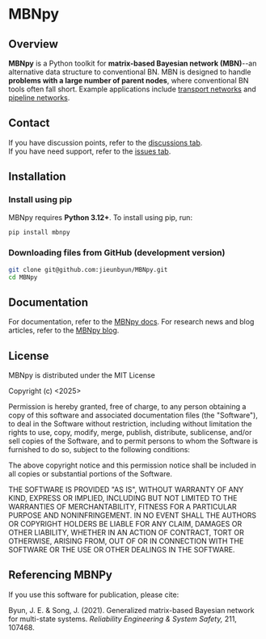 # MBNpy

## Overview
**MBNpy** is a Python toolkit for **matrix-based Bayesian network (MBN)**--an alternative data structure to conventional BN. MBN is designed to handle **problems with a large number of parent nodes**, where conventional BN tools often fall short. 
Example applications include [transport networks](https://doi.org/10.1016/j.ress.2019.01.007) and [pipeline networks](https://doi.org/10.1016/j.ress.2021.107468).

## Contact
If you have discussion points, refer to the [discussions tab](https://github.com/jieunbyun/MBNpy/discussions).  
If you have need support, refer to the [issues tab](https://github.com/jieunbyun/MBNpy/issues).

## Installation
### Install using pip
MBNpy requires **Python 3.12+**. To install using pip, run:
```bash
pip install mbnpy
```
### Downloading files from GitHub (development version)
```bash
git clone git@github.com:jieunbyun/MBNpy.git
cd MBNpy
```

## Documentation
For documentation, refer to the [MBNpy docs](https://jieunbyun.github.io/MBNpy-docs/).
For research news and blog articles, refer to the [MBNpy blog](https://jieunbyun.github.io/MBNpy/).

## License
MBNpy is distributed under the MIT License

Copyright (c) <2025> <Ji-Eun Byun>

Permission is hereby granted, free of charge, to any person obtaining a copy
of this software and associated documentation files (the "Software"), to deal
in the Software without restriction, including without limitation the rights
to use, copy, modify, merge, publish, distribute, sublicense, and/or sell
copies of the Software, and to permit persons to whom the Software is
furnished to do so, subject to the following conditions:

The above copyright notice and this permission notice shall be included in all
copies or substantial portions of the Software.

THE SOFTWARE IS PROVIDED "AS IS", WITHOUT WARRANTY OF ANY KIND, EXPRESS OR
IMPLIED, INCLUDING BUT NOT LIMITED TO THE WARRANTIES OF MERCHANTABILITY,
FITNESS FOR A PARTICULAR PURPOSE AND NONINFRINGEMENT. IN NO EVENT SHALL THE
AUTHORS OR COPYRIGHT HOLDERS BE LIABLE FOR ANY CLAIM, DAMAGES OR OTHER
LIABILITY, WHETHER IN AN ACTION OF CONTRACT, TORT OR OTHERWISE, ARISING FROM,
OUT OF OR IN CONNECTION WITH THE SOFTWARE OR THE USE OR OTHER DEALINGS IN THE
SOFTWARE.

## Referencing MBNPy
If you use this software for publication, please cite:

Byun, J. E. & Song, J. (2021). Generalized matrix-based Bayesian network for multi-state systems. *Reliability Engineering & System Safety,* 211, 107468.